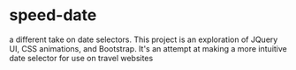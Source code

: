 speed-date
==========

a different take on date selectors. This project is an exploration of JQuery UI, CSS animations, and Bootstrap. It's an attempt at making a more intuitive date selector for use on travel websites
